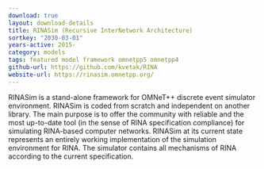 ```yaml
---
download: true
layout: download-details
title: RINASim (Recursive InterNetwork Architecture)
sortkey: "2030-03-01"
years-active: 2015-
category: models
tags: featured model framework omnetpp5 omnetpp4
github-url: https://github.com/kvetak/RINA
website-url: https://rinasim.omnetpp.org/
---
```


RINASim is a stand-alone framework for OMNeT++ discrete event simulator
environment. RINASim is coded from scratch and independent on another library.
The main purpose is to offer the community with reliable and the most up-to-date
tool (in the sense of RINA specification compliance) for simulating RINA-based
computer networks. RINASim at its current state represents an entirely working
implementation of the simulation environment for RINA. The simulator contains
all mechanisms of RINA according to the current specification.
